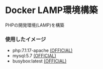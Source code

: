 # Docker LAMP環境構築
PHPの開発環境(LAMP)を構築

### 使用したイメージ
* php:7.1.17-apache [(OFFICIAL)](https://hub.docker.com/_/php/)
* mysql:5.7 [(OFFICIAL)](https://hub.docker.com/_/mysql/)
* busybox:latest [(OFFICIAL)](https://hub.docker.com/_/busybox/)
